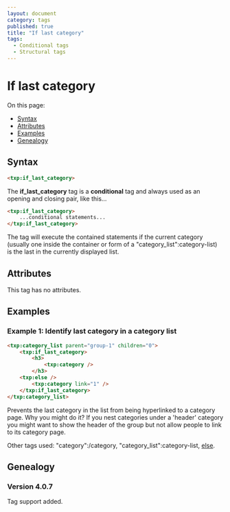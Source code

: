 ```yaml
---
layout: document
category: tags
published: true
title: "If last category"
tags:
  - Conditional tags
  - Structural tags
---
```


# If last category

On this page:

* [Syntax](#user-content-syntax)
* [Attributes](#user-content-attributes)
* [Examples](#user-content-examples)
* [Genealogy](#user-content-genealogy)

## Syntax

```html
<txp:if_last_category>
```

The **if_last_category** tag is a __conditional__ tag and always used as an opening and closing pair, like this...

```html
<txp:if_last_category>
    ...conditional statements...
</txp:if_last_category>
```

The tag will execute the contained statements if the current category (usually one inside the container or form of a "category_list":category-list) is the last in the currently displayed list.

## Attributes

This tag has no attributes.

## Examples

### Example 1: Identify last category in a category list

```html
<txp:category_list parent="group-1" children="0">
    <txp:if_last_category>
        <h3>
            <txp:category />
        </h3>
    <txp:else />
        <txp:category link="1" />
    </txp:if_last_category>
</txp:category_list>
```

Prevents the last category in the list from being hyperlinked to a category page. Why you might do it? If you nest categories under a 'header' category you might want to show the header of the group but not allow people to link to its category page.

Other tags used: "category":/category, "category_list":category-list, [else](else).

## Genealogy

### Version 4.0.7

Tag support added.
